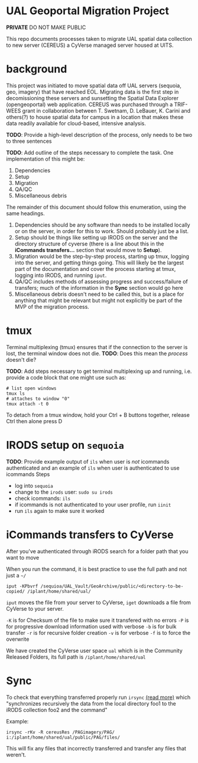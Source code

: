 # UAL Geoportal Migration Project

**PRIVATE** DO NOT MAKE PUBLIC

This repo documents processes taken to migrate UAL spatial data collection to new server (CEREUS) a CyVerse managed server housed at UITS.

# background
This project was initiated to move spatial data off UAL servers (sequoia, geo, imagery) that have reached EOL. Migrating data is the first step in decomissioning these servers and sunsetting the Spatial Data Explorer (opengeoportal) web application. CEREUS was purchased through a TRIF-WEES grant in collaboration between T. Swetnam, D. LeBauer, K. Carini and others(?) to house spatial data for campus in a location that makes these data readily available for cloud-based, intensive analysis.

**TODO**: Provide a high-level description of the process, only needs to be two to three sentences

**TODO**: Add outline of the steps necessary to complete the task. One implementation of this might be:

1. Dependencies
2. Setup
3. Migration
4. QA/QC
5. Miscellaneous debris

The remainder of this document should follow this enumeration, using the same headings.

1. Dependencies should be any software than needs to be installed locally or on the server, in order for this to work. Should probably just be a list.
2. Setup should be things like setting up IRODS on the server and the directory structure of cyverse (there is a line about this in the **iCommands transfers...** section that would move to **Setup**).
3. Migration would be the step-by-step process, starting up tmux, logging into the server, and getting things going. This will likely be the largest part of the documentation and cover the process starting at tmux, logging into IRODS, and running `iput`.
4. QA/QC includes methods of assessing progress and success/failure of transfers; much of the information in the **Sync** section would go here
5. Miscellaneous debris doesn't need to be called this, but is a place for anything that might be relevant but might not explicitly be part of the MVP of the migration process.





# tmux  
Terminal multiplexing (tmux) ensures that if the connection to the server is lost, the terminal window does not die. **TODO**: Does this mean the _process_ doesn't die?

**TODO**: Add steps necessary to get terminal multiplexing up and running, i.e.
provide a code block that one might use such as:
```
# list open windows
tmux ls
# attaches to window "0"
tmux attach -t 0
```

To detach from a tmux window, hold your Ctrl + B buttons together, release Ctrl then alone press D

# IRODS setup on `sequoia`
**TODO**: Provide example output of `ils` when user is _not_ icommands authenticated and an example of `ils` when user is authenticated to use icommands
Steps
* log into `sequoia`
* change to the `irods` user: `sudo su irods`
* check icommands: `ils`
* if icommands is not authenticated to your user profile, run `iinit`
* run `ils` again to make sure it worked

# iCommands transfers to CyVerse

After you've authenticated through iRODS search for a folder path that you want to move

When you run the command, it is best practice to use the full path and not just a `~/`

```
iput -KPbvrf /sequioa/UAL_Vault/GeoArchive/public/<directory-to-be-copied/ /iplant/home/shared/ual/
```

`iput` moves the file from your server to CyVerse, `iget` downloads a file from CyVerse to your server.

`-K` is for Checksum of the file to make sure it transfered with no errors
`-P` is for progressive download information used with verbose
`-b` is for bulk transfer
`-r` is for recursive folder creation
`-v` is for verbose
`-f` is to force the overwrite

We have created the CyVerse user space `ual` which is in the Community Released Folders, its full path is `/iplant/home/shared/ual`

# Sync


To check that everything transferred properly run `irsync` [(read more)](https://docs.irods.org/master/icommands/user/#irsync) which "synchronizes recursively the data from the local directory foo1 to the iRODS collection foo2 and the command"

Example:

`irsync -rKv -R cereusRes /PAGimagery/PAG/ i:/iplant/home/shared/ual/public/PAG/files/`

This will fix any files that incorrectly transferred and transfer any files that weren't.

